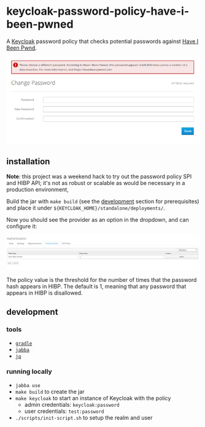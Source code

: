 # keycloak-password-policy-have-i-been-pwned

A [Keycloak](https://www.keycloak.org/) password policy that checks potential passwords against [Have I Been Pwnd](https://haveibeenpwned.com).

![account password reset page][policy-message]

## installation

**Note**: this project was a weekend hack to try out the password policy SPI and HIBP API; it's not as robust or scalable as would be necessary in a production environment,  

Build the jar with `make build` (see the [development](#development) section for prerequisites) and place it under `${KEYCLOAK_HOME}/standalone/deployments/`.

Now you should see the provider as an option in the dropdown, and can configure it:

![policy config][policy-config]

The policy value is the threshold for the number of times that the password hash appears in HIBP. The default is 1, meaning that any password that appears in HIBP is disallowed.

## development

### tools

- [`gradle`](https://gradle.org/)
- [`jabba`](https://github.com/shyiko/jabba)
- [`jq`](https://stedolan.github.io/jq/)

### running locally

- `jabba use`
- `make build` to create the jar
- `make keycloak` to start an instance of Keycloak with the policy
    - admin credentials: `keycloak:password`
    - user credentials: `test:password`
- `./scripts/init-script.sh` to setup the realm and user


[policy-message]: ./images/pwned.png "Account password reset page policy message"
[policy-config]: ./images/policy-config.png "Policy setup and config"
